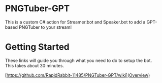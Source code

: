 # PNGTuber-GPT
This is a custom C# action for Streamer.bot and Speaker.bot to add a GPT-based PNGTuber to your stream!

# Getting Started
These links will guide you through what you need to do to setup the bot. This takes about 30 minutes.

[https://github.com/RapidRabbit-11485/PNGTuber-GPT/wiki](Overview)
